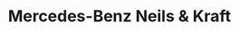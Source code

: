 ---
title: "Mercedes-Benz Neils & Kraft"
url: /giessen/mercedes-benz-neils-und-kraft-marburger-strasse/
shop: Autohaus
---